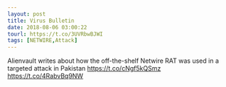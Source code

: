 ```yaml
---
layout: post
title: Virus Bulletin
date: 2018-08-06 03:00:22
tourl: https://t.co/3UVRbwBJWI
tags: [NETWIRE,Attack]
---
```

Alienvault writes about how the off-the-shelf Netwire RAT was used in a targeted attack in Pakistan https://t.co/cNgf5kQSmz https://t.co/4RabvBq9NW
